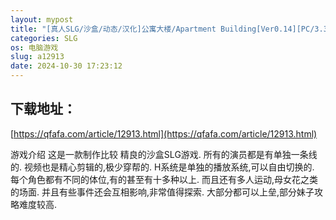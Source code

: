 ```yaml
---
layout: mypost
title: "[真人SLG/沙盒/动态/汉化]公寓大楼/Apartment Building[Ver0.14][PC/3.30G]"
categories: SLG
os: 电脑游戏
slug: a12913
date: 2024-10-30 17:23:12
---
```


## 下载地址：

[https://qfafa.com/article/12913.html](https://qfafa.com/article/12913.html)

游戏介绍
这是一款制作比较 精良的沙盒SLG游戏.
所有的演员都是有单独一条线的.
视频也是精心剪辑的,极少穿帮的.
H系统是单独的播放系统,可以自由切换的.
每个角色都有不同的体位,有的甚至有十多种以上.
而且还有多人运动,母女花之类的场面.
并且有些事件还会互相影响,非常值得探索.
大部分都可以上垒,部分妹子攻略难度较高.